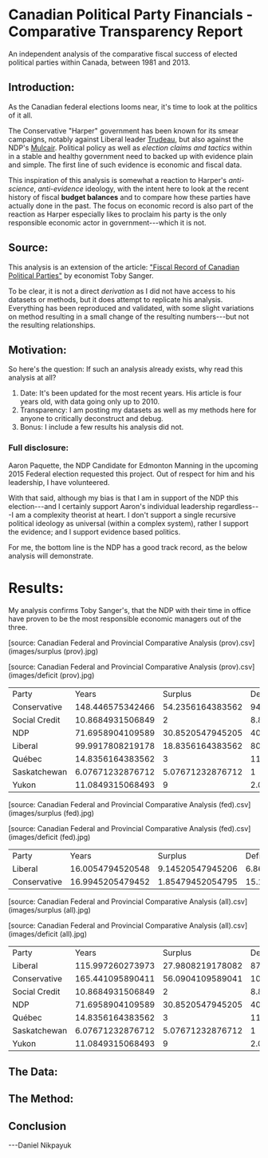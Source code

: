 Canadian Political Party Financials - Comparative Transparency Report
=====================================================================

An independent analysis of the comparative fiscal success of elected political parties within Canada, between 1981 and 2013.

## Introduction:

As the Canadian federal elections looms near, it's time to look at the politics of it all.

The Conservative "Harper" government has been known for its smear campaigns, notably against Liberal leader
[Trudeau](http://www.thestar.com/opinion/commentary/2015/07/18/why-harper-attacks-trudeau-but-not-mulcair-hepburn.html),
but also against the NDP's
[Mulcair](http://news.nationalpost.com/news/canada/tories-release-first-attack-ad-against-ndp-leader-thomas-mulcair).
Political policy as well as *election claims and tactics* within in a stable and healthy government need to backed up with evidence
plain and simple.  The first line of such evidence is economic and fiscal data.

This inspiration of this analysis is somewhat a reaction to Harper's *anti-science*, *anti-evidence* ideology, with the intent
here to look at the recent history of fiscal **budget balances** and to compare how these parties have actually done in the past. 
The focus on economic record is also part of the reaction as Harper especially likes to proclaim his party is the only
responsible economic actor in government---which it is not.

## Source:

This analysis is an extension of the article:
["Fiscal Record of Canadian Political Parties"](http://www.progressive-economics.ca/2011/04/29/fiscal-record-of-canadian-political-parties/)
by economist Toby Sanger.

To be clear, it is not a direct *derivation* as I did not have access to his datasets or methods, but it does attempt to replicate
his analysis. Everything has been reproduced and validated, with some slight variations on method resulting in a small change of the
resulting numbers---but not the resulting relationships.

## Motivation:

So here's the question: If such an analysis already exists, why read this analysis at all?

1. Date: It's been updated for the most recent years. His article is four years old, with data going only up to 2010.
2. Transparency: I am posting my datasets as well as my methods here for anyone to critically deconstruct and debug.
3. Bonus: I include a few results his analysis did not.

### Full disclosure:

Aaron Paquette, the NDP Candidate for Edmonton Manning in the upcoming 2015 Federal election requested this project.
Out of respect for him and his leadership, I have volunteered.

With that said, although my bias is that I am in support of the NDP this election---and I certainly support Aaron's
individual leadership regardless---I am a complexity theorist at heart. I don't support a single recursive political
ideology as universal (within a complex system), rather I support the evidence; and I support evidence based politics.

For me, the bottom line is the NDP has a good track record, as the below analysis will demonstrate.

# Results:

My analysis confirms Toby Sanger's, that the NDP with their time in office have proven to be the most responsible economic
managers out of the three.

[source: Canadian Federal and Provincial Comparative Analysis (prov).csv](images/surplus \(prov\).jpg)

[source: Canadian Federal and Provincial Comparative Analysis (prov).csv](images/deficit \(prov\).jpg)

<table>
 <tr>
  <td>Party</td>
  <td>Years</td>
  <td>Surplus</td>
  <td>Deficit</td>
  <td>Mean.BB.GDP.Percent</td>
  <td>Median.BB.GDP.Percent</td>
 </tr>
 <tr>
  <td>Conservative</td>
  <td>148.446575342466</td>
  <td>54.2356164383562</td>
  <td>94.2109589041096</td>
  <td>-0.588036344072423</td>
  <td>-0.497504049157278</td>
 </tr>
 <tr>
  <td>Social Credit</td>
  <td>10.8684931506849</td>
  <td>2</td>
  <td>8.86849315068493</td>
  <td>-0.853649983678548</td>
  <td>-0.822705182919308</td>
 </tr>
 <tr>
  <td>NDP</td>
  <td>71.6958904109589</td>
  <td>30.8520547945205</td>
  <td>40.8438356164384</td>
  <td>-0.253088410691934</td>
  <td>-0.238162995626529</td>
 </tr>
 <tr>
  <td>Liberal</td>
  <td>99.9917808219178</td>
  <td>18.8356164383562</td>
  <td>80.1561643835617</td>
  <td>-0.93788698603941</td>
  <td>-0.687635783083653</td>
 </tr>
 <tr>
  <td>Québec</td>
  <td>14.8356164383562</td>
  <td>3</td>
  <td>11.8356164383562</td>
  <td>-1.21635063540129</td>
  <td>-0.76054736591233</td>
 </tr>
 <tr>
  <td>Saskatchewan</td>
  <td>6.07671232876712</td>
  <td>5.07671232876712</td>
  <td>1</td>
  <td>0.48556892529628</td>
  <td>0.149891920036605</td>
 </tr>
 <tr>
  <td>Yukon</td>
  <td>11.0849315068493</td>
  <td>9</td>
  <td>2.08493150684932</td>
  <td>0.952172983786858</td>
  <td>0.431126613187267</td>
 </tr>
</table>

[source: Canadian Federal and Provincial Comparative Analysis (fed).csv](images/surplus \(fed\).jpg)

[source: Canadian Federal and Provincial Comparative Analysis (fed).csv](images/deficit \(fed\).jpg)

<table>
 <tr>
  <td>Party</td>
  <td>Years</td>
  <td>Surplus</td>
  <td>Deficit</td>
  <td>Mean.BB.GDP.Percent</td>
  <td>Median.BB.GDP.Percent</td>
 </tr>
 <tr>
  <td>Liberal</td>
  <td>16.0054794520548</td>
  <td>9.14520547945206</td>
  <td>6.86027397260274</td>
  <td>-1.6906829448823</td>
  <td>0.0435976657596056</td>
 </tr>
 <tr>
  <td>Conservative</td>
  <td>16.9945205479452</td>
  <td>1.85479452054795</td>
  <td>15.1397260273973</td>
  <td>-2.78164211081836</td>
  <td>-2.81945910403378</td>
 </tr>
</table>

[source: Canadian Federal and Provincial Comparative Analysis (all).csv](images/surplus \(all\).jpg)

[source: Canadian Federal and Provincial Comparative Analysis (all).csv](images/deficit \(all\).jpg)

<table>
 <tr>
  <td>Party</td>
  <td>Years</td>
  <td>Surplus</td>
  <td>Deficit</td>
  <td>Mean.BB.GDP.Percent</td>
  <td>Median.BB.GDP.Percent</td>
 </tr>
 <tr>
  <td>Liberal</td>
  <td>115.997260273973</td>
  <td>27.9808219178082</td>
  <td>87.0164383561644</td>
  <td>-1.04374891775169</td>
  <td>-0.595149347000755</td>
 </tr>
 <tr>
  <td>Conservative</td>
  <td>165.441095890411</td>
  <td>56.0904109589041</td>
  <td>109.350684931507</td>
  <td>-0.812382388398712</td>
  <td>-0.594458801672558</td>
 </tr>
 <tr>
  <td>Social Credit</td>
  <td>10.8684931506849</td>
  <td>2</td>
  <td>8.86849315068493</td>
  <td>-0.853649983678548</td>
  <td>-0.822705182919308</td>
 </tr>
 <tr>
  <td>NDP</td>
  <td>71.6958904109589</td>
  <td>30.8520547945205</td>
  <td>40.8438356164384</td>
  <td>-0.253088410691934</td>
  <td>-0.238162995626529</td>
 </tr>
 <tr>
  <td>Québec</td>
  <td>14.8356164383562</td>
  <td>3</td>
  <td>11.8356164383562</td>
  <td>-1.21635063540129</td>
  <td>-0.76054736591233</td>
 </tr>
 <tr>
  <td>Saskatchewan</td>
  <td>6.07671232876712</td>
  <td>5.07671232876712</td>
  <td>1</td>
  <td>0.48556892529628</td>
  <td>0.149891920036605</td>
 </tr>
 <tr>
  <td>Yukon</td>
  <td>11.0849315068493</td>
  <td>9</td>
  <td>2.08493150684932</td>
  <td>0.952172983786858</td>
  <td>0.431126613187267</td>
 </tr>
</table>

## The Data:

## The Method:

## Conclusion

---Daniel Nikpayuk
